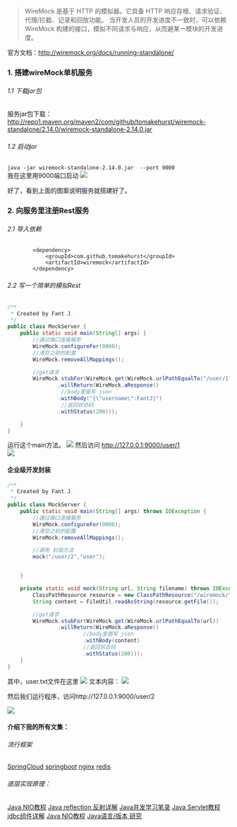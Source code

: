 >WireMock 是基于 HTTP 的模拟器。它具备 HTTP 响应存根、请求验证、代理/拦截、记录和回放功能。
当开发人员的开发进度不一致时，可以依赖 WireMock 构建的接口，模拟不同请求与响应，从而避某一模块的开发进度。

官方文档：http://wiremock.org/docs/running-standalone/


###  1. 搭建wireMock单机服务

######  1.1 下载jar包
服务jar包下载：http://repo1.maven.org/maven2/com/github/tomakehurst/wiremock-standalone/2.14.0/wiremock-standalone-2.14.0.jar

######  1.2 启动jar
`java -jar wiremock-standalone-2.14.0.jar  --port 9000`   
我在这里用9000端口启动
![](https://upload-images.jianshu.io/upload_images/5786888-e1be843e5ebfd162.png?imageMogr2/auto-orient/strip%7CimageView2/2/w/1240)

好了，看到上面的图案说明服务就搭建好了。
###   2. 向服务里注册Rest服务

######  2.1 导入依赖
```
		<dependency>
			<groupId>com.github.tomakehurst</groupId>
			<artifactId>wiremock</artifactId>
		</dependency>
```

######  2.2 写一个简单的模拟Rest
```java
/**
 * Created by Fant.J.
 */
public class MockServer {
    public static void main(String[] args) {
        //通过端口连接服务
        WireMock.configureFor(9000);
        //清空之前的配置
        WireMock.removeAllMappings();

        //get请求
        WireMock.stubFor(WireMock.get(WireMock.urlPathEqualTo("/user/1"))
                .willReturn(WireMock.aResponse()
                 //body里面写 json
                .withBody("{\"username\":FantJ}")
                 //返回状态码
                .withStatus(200)));

    }
}

```
运行这个main方法。
![](https://upload-images.jianshu.io/upload_images/5786888-143647387324ae33.png?imageMogr2/auto-orient/strip%7CimageView2/2/w/1240)
然后访问 http://127.0.0.1:9000/user/1   
![](https://upload-images.jianshu.io/upload_images/5786888-afa9cde1eea7342e.png?imageMogr2/auto-orient/strip%7CimageView2/2/w/1240)

####    企业级开发封装

```java
/**
 * Created by Fant.J.
 */
public class MockServer {
    public static void main(String[] args) throws IOException {
        //通过端口连接服务
        WireMock.configureFor(9000);
        //清空之前的配置
        WireMock.removeAllMappings();

        //调用 封装方法
        mock("/user/2","user");


    }

    private static void mock(String url, String filename) throws IOException {
        ClassPathResource resource = new ClassPathResource("/wiremock/"+filename+".txt");
        String content = FileUtil.readAsString(resource.getFile());

        //get请求
        WireMock.stubFor(WireMock.get(WireMock.urlPathEqualTo(url))
                .willReturn(WireMock.aResponse()
                        //body里面写 json
                        .withBody(content)
                        //返回状态码
                        .withStatus(200)));
    }
}

```
其中，user.txt文件在这里
![](https://upload-images.jianshu.io/upload_images/5786888-7b7dc4394136194c.png?imageMogr2/auto-orient/strip%7CimageView2/2/w/1240)
文本内容：
![](https://upload-images.jianshu.io/upload_images/5786888-d432b5c8e9fc6efe.png?imageMogr2/auto-orient/strip%7CimageView2/2/w/1240)


然后我们运行程序，访问http://127.0.0.1:9000/user/2

![](https://upload-images.jianshu.io/upload_images/5786888-c18e0f6ead50a69b.png?imageMogr2/auto-orient/strip%7CimageView2/2/w/1240)





####   介绍下我的所有文集：
######   流行框架
[SpringCloud](https://www.jianshu.com/nb/18726057)
[springboot](https://www.jianshu.com/nb/19053594)
[nginx](https://www.jianshu.com/nb/18436827)
[redis](https://www.jianshu.com/nb/21461220)

######  底层实现原理：
[Java NIO教程](https://www.jianshu.com/nb/21635138)
[Java reflection 反射详解](https://www.jianshu.com/nb/21989596)
[Java并发学习笔录](https://www.jianshu.com/nb/22549959)
[Java Servlet教程](https://www.jianshu.com/nb/22065472)
[jdbc组件详解](https://www.jianshu.com/nb/22774157)
[Java NIO教程](https://www.jianshu.com/nb/21635138)
[Java语言/版本 研究](https://www.jianshu.com/nb/19137666)


